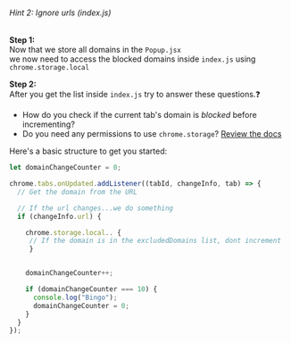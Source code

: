 ###### Hint 2: Ignore urls (index.js)

**Step 1:**  
Now that we store all domains in the `Popup.jsx`  
we now need to access the blocked domains inside `index.js` using `chrome.storage.local`  

**Step 2:**  
After you get the list inside `index.js` try to answer these questions.❓
- How do you check if the current tab's domain is _blocked_ before incrementing?</li>
- Do you need any permissions to use <code>chrome.storage</code>? <a href="https://developer.chrome.com/docs/extensions/reference/api/storage?authuser=1" style="text-decoration: underline;">Review the docs</a>

Here's a basic structure to get you started:

```javascript
let domainChangeCounter = 0;

chrome.tabs.onUpdated.addListener((tabId, changeInfo, tab) => {
  // Get the domain from the URL 

  // If the url changes...we do something
  if (changeInfo.url) {

    chrome.storage.local.. {
     // If the domain is in the excludedDomains list, dont increment
     }


    domainChangeCounter++;

    if (domainChangeCounter === 10) {
      console.log("Bingo");
      domainChangeCounter = 0;
    }
  }
}); 

```
